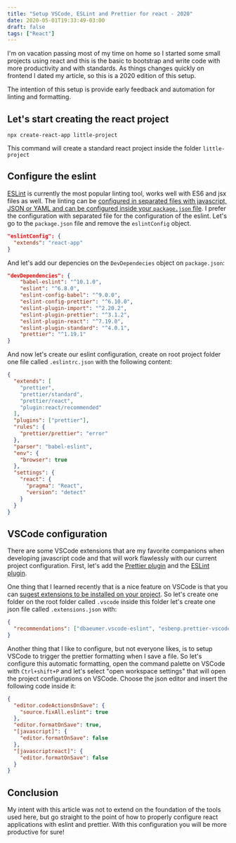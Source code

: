 ```yaml
---
title: "Setup VSCode, ESLint and Prettier for react - 2020"
date: 2020-05-01T19:33:49-03:00
draft: false
tags: ["React"]
---
```


I'm on vacation passing most of my time on home so I started some small projects using react and this is the basic to bootstrap and write code with more productivity and with standards. As things changes quickly on frontend I dated my article, so this is a 2020 edition of this setup.

The intention of this setup is provide early feedback and automation for linting and formatting.

## Let's start creating the react project

`npx create-react-app little-project`

This command will create a standard react project inside the folder `little-project`

## Configure the eslint

[ESLint](https://eslint.org/) is currently the most popular linting tool, works well with ES6 and jsx files as well. The linting can be [configured in separated files with javascript, JSON or YAML and can be configured inside your `package.json` file](https://eslint.org/docs/user-guide/configuring). I prefer the configuration with separated file for the configuration of the eslint. Let's go to the `package.json` file and remove the `eslintConfig` object.

```json
"eslintConfig": {
  "extends": "react-app"
}
```

And let's add our depencies on the `DevDependecies` object on `package.json`:

```json
"devDependencies": {
    "babel-eslint": "^10.1.0",
    "eslint": "^6.8.0",
    "eslint-config-babel": "^9.0.0",
    "eslint-config-prettier": "^6.10.0",
    "eslint-plugin-import": "^2.20.2",
    "eslint-plugin-prettier": "^3.1.2",
    "eslint-plugin-react": "^7.19.0",
    "eslint-plugin-standard": "^4.0.1",
    "prettier": "^1.19.1"
}
```

And now let's create our eslint configuration, create on root project folder one file called `.eslintrc.json` with the following content:

```json
{
  "extends": [
    "prettier",
    "prettier/standard",
    "prettier/react",
    "plugin:react/recommended"
  ],
  "plugins": ["prettier"],
  "rules": {
    "prettier/prettier": "error"
  },
  "parser": "babel-eslint",
  "env": {
    "browser": true
  },
  "settings": {
    "react": {
      "pragma": "React",
      "version": "detect"
    }
  }
}
```

## VSCode configuration

There are some VSCode extensions that are my favorite companions when developing javascript code and that will work flawlessly with our current project configuration. First, let's add the [Prettier plugin](https://marketplace.visualstudio.com/items?itemName=esbenp.prettier-vscode) and the [ESLint plugin](https://marketplace.visualstudio.com/items?itemName=dbaeumer.vscode-eslint).

One thing that I learned recently that is a nice feature on VSCode is that you can [sugest extensions to be installed on your project](https://code.visualstudio.com/docs/editor/extension-gallery#_workspace-recommended-extensions). So let's create one folder on the root folder called `.vscode` inside this folder let's create one json file called `.extensions.json` with:

```json
{
  "recommendations": ["dbaeumer.vscode-eslint", "esbenp.prettier-vscode"]
}
```

Another thing that I like to configure, but not everyone likes, is to setup VSCode to trigger the prettier formatting when I save a file. So let's configure this automatic formatting, open the command palette on VSCode with `Ctrl+shift+P` and let's select "open workspace settings" that will open the project configurations on VSCode. Choose the json editor and insert the following code inside it:

```json
{
  "editor.codeActionsOnSave": {
    "source.fixAll.eslint": true
  },
  "editor.formatOnSave": true,
  "[javascript]": {
    "editor.formatOnSave": false
  },
  "[javascriptreact]": {
    "editor.formatOnSave": false
  }
}
```

## Conclusion

My intent with this article was not to extend on the foundation of the tools used here, but go straight to the point of how to properly configure react applications with eslint and prettier. With this configuration you will be more productive for sure!
